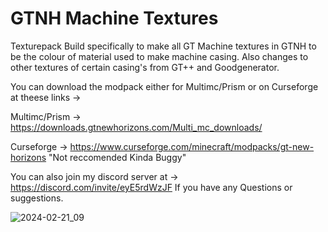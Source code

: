 # GTNH Machine Textures
 Texturepack Build specifically to make all GT Machine textures in GTNH to be the colour of material used to make machine casing.
 Also changes to other textures of certain casing's from GT++ and Goodgenerator.
 
 You can download the modpack either for Multimc/Prism or on Curseforge at theese links -> 
 
 Multimc/Prism -> https://downloads.gtnewhorizons.com/Multi_mc_downloads/
 
 Curseforge -> https://www.curseforge.com/minecraft/modpacks/gt-new-horizons "Not reccomended Kinda Buggy"

 You can also join my discord server at -> https://discord.com/invite/eyE5rdWzJF If you have any Questions or suggestions.
 
 ![2024-02-21_09](https://github.com/jude123412/GTNH-Machine-Casing-Coloured-Textures/assets/104434396/4a17fe1c-1c3c-4ad1-8801-61090f88c956)

